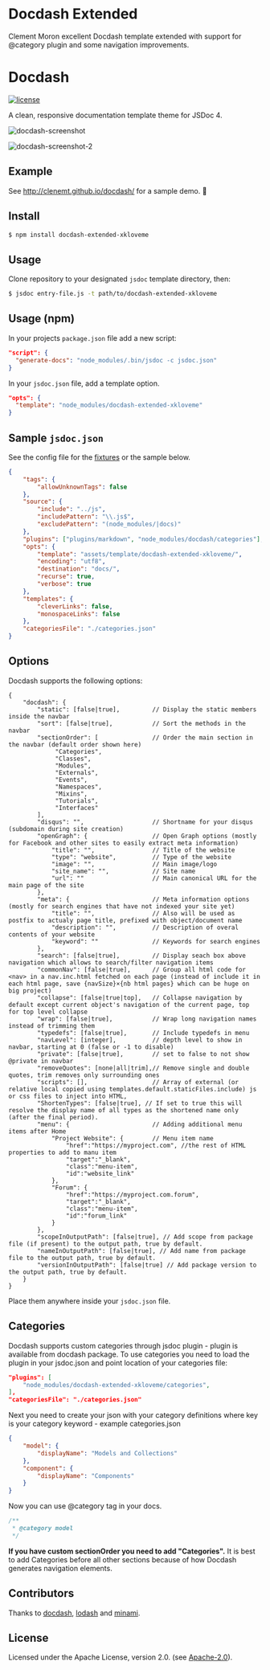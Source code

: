 # Docdash Extended

Clement Moron excellent Docdash template extended with support for @category plugin and some navigation improvements.

# Docdash

[![license](https://img.shields.io/npm/l/docdash.svg)](LICENSE.md)

A clean, responsive documentation template theme for JSDoc 4.

![docdash-screenshot](https://cloud.githubusercontent.com/assets/447956/13398144/4dde7f36-defd-11e5-8909-1a9013302cb9.png)

![docdash-screenshot-2](https://cloud.githubusercontent.com/assets/447956/13401057/e30effd8-df0a-11e5-9f51-66257ac38e94.jpg)

## Example

See http://clenemt.github.io/docdash/ for a sample demo. :rocket:

## Install

```bash
$ npm install docdash-extended-xkloveme
```

## Usage

Clone repository to your designated `jsdoc` template directory, then:

```bash
$ jsdoc entry-file.js -t path/to/docdash-extended-xkloveme
```

## Usage (npm)

In your projects `package.json` file add a new script:

```json
"script": {
  "generate-docs": "node_modules/.bin/jsdoc -c jsdoc.json"
}
```

In your `jsdoc.json` file, add a template option.

```json
"opts": {
  "template": "node_modules/docdash-extended-xkloveme"
}
```

## Sample `jsdoc.json`

See the config file for the [fixtures](fixtures/fixtures.conf.json) or the sample below.

```json
{
    "tags": {
        "allowUnknownTags": false
    },
    "source": {
        "include": "../js",
        "includePattern": "\\.js$",
        "excludePattern": "(node_modules/|docs)"
    },
    "plugins": ["plugins/markdown", "node_modules/docdash/categories"],
    "opts": {
        "template": "assets/template/docdash-extended-xkloveme/",
        "encoding": "utf8",
        "destination": "docs/",
        "recurse": true,
        "verbose": true
    },
    "templates": {
        "cleverLinks": false,
        "monospaceLinks": false
    },
    "categoriesFile": "./categories.json"
}
```

## Options

Docdash supports the following options:

```json5
{
    "docdash": {
        "static": [false|true],         // Display the static members inside the navbar
        "sort": [false|true],           // Sort the methods in the navbar
        "sectionOrder": [               // Order the main section in the navbar (default order shown here)
             "Categories",
             "Classes",
             "Modules",
             "Externals",
             "Events",
             "Namespaces",
             "Mixins",
             "Tutorials",
             "Interfaces"
        ],
        "disqus": "",                   // Shortname for your disqus (subdomain during site creation)
        "openGraph": {                  // Open Graph options (mostly for Facebook and other sites to easily extract meta information)
            "title": "",                // Title of the website
            "type": "website",          // Type of the website
            "image": "",                // Main image/logo
            "site_name": "",            // Site name
            "url": ""                   // Main canonical URL for the main page of the site
        },
        "meta": {                       // Meta information options (mostly for search engines that have not indexed your site yet)
            "title": "",                // Also will be used as postfix to actualy page title, prefixed with object/document name
            "description": "",          // Description of overal contents of your website
            "keyword": ""               // Keywords for search engines
        },
        "search": [false|true],         // Display seach box above navigation which allows to search/filter navigation items
        "commonNav": [false|true],      // Group all html code for <nav> in a nav.inc.html fetched on each page (instead of include it in each html page, save {navSize}×{nb html pages} which can be huge on big project)
        "collapse": [false|true|top],   // Collapse navigation by default except current object's navigation of the current page, top for top level collapse
        "wrap": [false|true],           // Wrap long navigation names instead of trimming them
        "typedefs": [false|true],       // Include typedefs in menu
        "navLevel": [integer],          // depth level to show in navbar, starting at 0 (false or -1 to disable)
        "private": [false|true],        // set to false to not show @private in navbar
        "removeQuotes": [none|all|trim],// Remove single and double quotes, trim removes only surrounding ones
        "scripts": [],                  // Array of external (or relative local copied using templates.default.staticFiles.include) js or css files to inject into HTML,
        "ShortenTypes": [false|true], // If set to true this will resolve the display name of all types as the shortened name only (after the final period).
        "menu": {                       // Adding additional menu items after Home
            "Project Website": {        // Menu item name
                "href":"https://myproject.com", //the rest of HTML properties to add to manu item
                "target":"_blank",
                "class":"menu-item",
                "id":"website_link"
            },
            "Forum": {
                "href":"https://myproject.com.forum",
                "target":"_blank",
                "class":"menu-item",
                "id":"forum_link"
            }
        },
        "scopeInOutputPath": [false|true], // Add scope from package file (if present) to the output path, true by default.
        "nameInOutputPath": [false|true], // Add name from package file to the output path, true by default.
        "versionInOutputPath": [false|true] // Add package version to the output path, true by default.
    }
}
```

Place them anywhere inside your `jsdoc.json` file.

## Categories

Docdash supports custom categories through jsdoc plugin - plugin is available from docdash package. To use categories you need to load the plugin in your jsdoc.json and point location of your categories file:

```json
"plugins": [
    "node_modules/docdash-extended-xkloveme/categories",
],
"categoriesFile": "./categories.json"
```

Next you need to create your json with your category definitions where key is your category keyword - example categories.json

```json
{
    "model": {
        "displayName": "Models and Collections"
    },
    "component": {
        "displayName": "Components"
    }
}
```

Now you can use @category tag in your docs.

```js
/**
 * @category model
 */
```

**If you have custom sectionOrder you need to add "Categories".** It is best to add Categories before all other sections because of how Docdash generates navigation elements.

## Contributors

Thanks to [docdash](https://github.com/clenemt/docdash), [lodash](https://lodash.com) and [minami](https://github.com/nijikokun/minami).

## License

Licensed under the Apache License, version 2.0. (see [Apache-2.0](LICENSE.md)).
